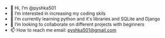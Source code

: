 - 👋 Hi, I’m @pyshka501
- 👀 I’m interested in increasing my coding skils
- 🌱 I’m currently learning python and it's libraries and SQLite and Django
- 💞️ I’m looking to collaborate on different projects with beginners
- 📫 How to reach me email: pyshka501@gmail.com 

<!---
pyshka501/pyshka501 is a ✨ special ✨ repository because its `README.md` (this file) appears on your GitHub profile.
You can click the Preview link to take a look at your changes.
--->
